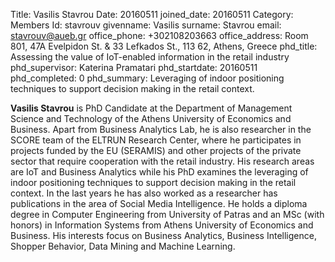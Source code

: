Title: Vasilis Stavrou
Date: 20160511
joined_date: 20160511
Category: Members
Id: stavrouv
givenname: Vasilis
surname: Stavrou
email: stavrouv@aueb.gr
office_phone: +302108203663
office_address: Room 801, 47A Evelpidon St. & 33 Lefkados St., 113 62, Athens, Greece
phd_title: Assessing the value of IoT-enabled information in the retail industry
phd_supervisor: Katerina Pramatari
phd_startdate: 20160511
phd_completed: 0
phd_summary: Leveraging of indoor positioning techniques to support decision making in the retail context.

**Vasilis Stavrou** is PhD Candidate at the Department of Management Science and Technology of the Athens University of Economics 
and Business. Apart from Business Analytics Lab, he is also researcher in the SCORE team of the ELTRUN Research Center, where he 
participates in projects funded by the EU (SERAMIS) and other projects of the private sector that require cooperation with the retail 
industry. His research areas are IoT and Business Analytics while his PhD examines the leveraging of indoor positioning techniques to 
support decision making in the retail context. In the last years he has also worked as a researcher has publications in the area of 
Social Media Intelligence. He holds a diploma degree in Computer Engineering from University of Patras and an MSc (with honors) in 
Information Systems from Athens University of Economics and Business. His interests focus on Business Analytics, Business Intelligence, 
Shopper Behavior, Data Mining and Machine Learning. 
